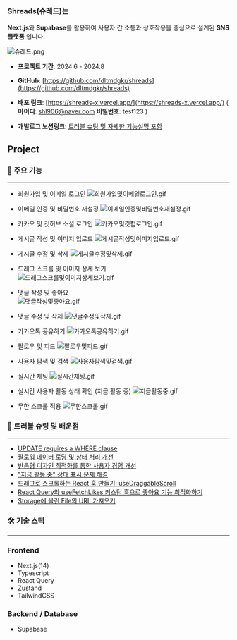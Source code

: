 ### Shreads(슈레드)**는**

**Next.js**와 **Supabase**를 활용하여 사용자 간 소통과 상호작용을 중심으로 설계된 **SNS 플랫폼** 입니다.

![슈레드.png](/images/shreads/슈레드.png)

- **프로젝트 기간**: 2024.6 - 2024.8

- **GitHub**: [https://github.com/dltmdgkr/shreads](https://github.com/dltmdgkr/shreads)

- **배포 링크**: [https://shreads-x.vercel.app/](https://shreads-x.vercel.app/) ( **아이디**: shl906@naver.com **비밀번호**: test123 )

- **개발로그 노션링크**: [트러블 슈팅 및 자세한 기능설명 포함](https://blossom-periwinkle-555.notion.site/Shreads-638cc8443ffd47abaf8f7cd631e24585)

## Project

### 🔗 주요 기능

---

- 회원가입 및 이메일 로그인
  ![회원가입및이메일로그인.gif](/images/shreads/회원가입및이메일로그인.gif)
- 이메일 인증 및 비밀번호 재설정
  ![이메일인증및비밀번호재설정.gif](/images/shreads/이메일인증및비밀번호재설정.gif)
- 카카오 및 깃허브 소셜 로그인
  ![카카오및깃헙로그인.gif](/images/shreads/카카오및깃헙로그인.gif)

- 게시글 작성 및 이미지 업로드
  ![게시글작성및이미지업로드.gif](/images/shreads/게시글작성및이미지업로드.gif)
- 게시글 수정 및 삭제
  ![게시글수정및삭제.gif](/images/shreads/게시글수정및삭제.gif)
- 드래그 스크롤 및 이미지 상세 보기  
  ![드래그스크롤및이미지상세보기.gif](/images/shreads/드래그스크롤및이미지상세보기.gif)

- 댓글 작성 및 좋아요  
  ![댓글작성및좋아요.gif](/images/shreads/댓글작성및좋아요.gif)
- 댓글 수정 및 삭제
  ![댓글수정및삭제.gif](/images/shreads/댓글수정및삭제.gif)

- 카카오톡 공유하기
  ![카카오톡공유하기.gif](/images/shreads/카카오톡공유하기.gif)

- 팔로우 및 피드
  ![팔로우및피드.gif](/images/shreads/팔로우및피드.gif)

- 사용자 탐색 및 검색
  ![사용자탐색및검색.gif](/images/shreads/사용자탐색및검색.gif)

- 실시간 채팅
  ![실시간채팅.gif](/images/shreads/실시간채팅.gif)

- 실시간 사용자 활동 상태 확인 (지금 활동 중)
  ![지금활동중.gif](/images/shreads/지금활동중.gif)

- 무한 스크롤 적용
  ![무한스크롤.gif](/images/shreads/무한스크롤.gif)

### 🎯 트러블 슈팅 및 배운점

---

- [UPDATE requires a WHERE clause](https://blossom-periwinkle-555.notion.site/Shreads-638cc8443ffd47abaf8f7cd631e24585?p=08ee21d92bc649afa20ba0100eea8137&pm=c)
- [팔로워 데이터 로딩 및 상태 처리 개선](https://blossom-periwinkle-555.notion.site/Shreads-638cc8443ffd47abaf8f7cd631e24585?p=18d158799bd3470da031587ec6a919cd&pm=c)
- [반응형 디자인 최적화를 통한 사용자 경험 개선](https://blossom-periwinkle-555.notion.site/Shreads-638cc8443ffd47abaf8f7cd631e24585?p=cdc29a3523f244059e0dc7e9ef7976b4&pm=c)
- ["지금 활동 중" 상태 표시 문제 해결](https://blossom-periwinkle-555.notion.site/Shreads-638cc8443ffd47abaf8f7cd631e24585?p=9da94c0ebb744e1cb9ddfc555d2621cc&pm=c)
- [드래그로 스크롤하는 React 훅 만들기: useDraggableScroll](https://blossom-periwinkle-555.notion.site/Shreads-638cc8443ffd47abaf8f7cd631e24585?p=f196ef4e674241f0a1950af8546842f0&pm=c)
- [React Query와 useFetchLikes 커스텀 훅으로 좋아요 기능 최적화하기](https://blossom-periwinkle-555.notion.site/Shreads-638cc8443ffd47abaf8f7cd631e24585?p=ac76d46185b14e188c04776fe0a2dec1&pm=c)
- [Storage에 올린 File의 URL 가져오기](https://blossom-periwinkle-555.notion.site/Shreads-638cc8443ffd47abaf8f7cd631e24585?p=de0bfa05163c4977b0ab3767e75ee9b0&pm=c)

### 🛠 기술 스택

---

### Frontend

- Next.js(14)
- Typescript
- React Query
- Zustand
- TailwindCSS

### Backend / Database

- Supabase
